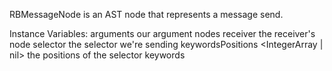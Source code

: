 RBMessageNode is an AST node that represents a message send.Instance Variables:	arguments	<SequenceableCollection of: RBValueNode>	our argument nodes	receiver	<RBValueNode>	the receiver's node	selector	<Symbol>	the selector we're sending	keywordsPositions	<IntegerArray | nil>	the positions of the selector keywords